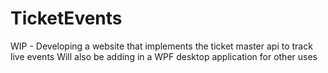 # TicketEvents
WIP - Developing a website that implements the ticket master api to track live events
Will also be adding in a WPF desktop application for other uses
